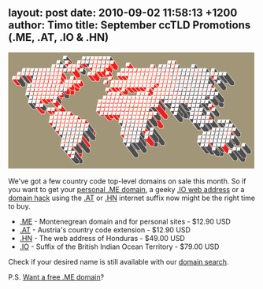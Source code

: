 layout: post
date: 2010-09-02 11:58:13 +1200
author: Timo
title: September ccTLD Promotions (.ME, .AT, .IO & .HN)
----

![worldmap.png](/media/2010-09-02-worldmap.png)

We've got a few country code top-level domains on sale this month. So if you want to get your [personal .ME domain](https://iwantmyname.com/domains/me-montenegrean-domain-name-registration-for-montenegro), a geeky [.IO web address](https://iwantmyname.com/domains/io-domain-name-registration-for-british-indian-ocean-territory) or a [domain hack](https://iwantmyname.com/blog/2009/05/how-to-find-a-domain-hack.html) using the [.AT](https://iwantmyname.com/domains/at-austrian-domain-name-registration-for-austria) or [.HN](https://iwantmyname.com/domains/hn-honduran-domain-name-registration-for-honduras) internet suffix now might be the right time to buy.

* [.ME](https://iwantmyname.com/domains/me-domain-sale-promo-offer) -  Montenegrean domain and for personal sites - $12.90 USD
* [.AT](https://iwantmyname.com/domains/at-domain-sale-promo-offer) - Austria's country code extension - $12.90 USD
* [.HN](https://iwantmyname.com/domains/hn-domain-sale-promo-offer) - The web address of Honduras - $49.00 USD
* [.IO](https://iwantmyname.com/domains/io-domain-sale-promo-offer) - Suffix of the British Indian Ocean Territory - $79.00 USD

Check if your desired name is still available with our [domain search](https://iwantmyname.com).

P.S. [Want a free .ME domain](https://iwantmyname.com/win-free-domain)?
